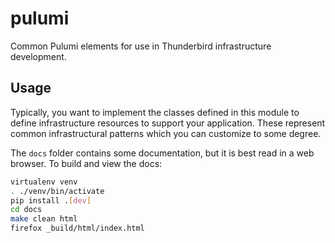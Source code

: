 # pulumi

Common Pulumi elements for use in Thunderbird infrastructure development.

## Usage

Typically, you want to implement the classes defined in this module to define infrastructure
resources to support your application. These represent common infrastructural patterns which you can
customize to some degree.

The `docs` folder contains some documentation, but it is best read in a web browser. To build and view the docs:

```bash
virtualenv venv
. ./venv/bin/activate
pip install .[dev]
cd docs
make clean html
firefox _build/html/index.html
```